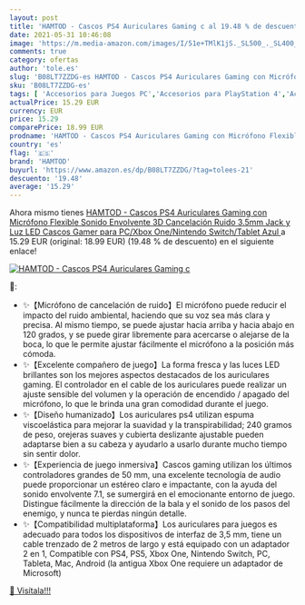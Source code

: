 ```yaml
---
layout: post
title: 'HAMTOD - Cascos PS4 Auriculares Gaming c al 19.48 % de descuento'
date: 2021-05-31 10:46:08
image: 'https://m.media-amazon.com/images/I/51e+TMlK1jS._SL500_._SL400_.jpg'
comments: true
category: ofertas
author: 'tole.es'
slug: 'B08LT7ZZDG-es HAMTOD - Cascos PS4 Auriculares Gaming con Micrófono...'
sku: 'B08LT7ZZDG-es'
tags: [ 'Accesorios para Juegos PC','Accesorios para PlayStation 4','Accesorios para PlayStation 5','Accesorios para Xbox One','Auriculares gaming con micrófono para PlayStation 4','Auriculares gaming para Xbox One','Auriculares para PlayStation 5','Electrónica','Hardware y juegos para PlayStation 4','Hardware y juegos para PlayStation 5','Hardware y juegos para Xbox One','Juegos y Accesorios para PC','Videojuegos','hamtod','ps4', ]
actualPrice: 15.29 EUR
currency: EUR
price: 15.29
comparePrice: 18.99 EUR
prodname: 'HAMTOD - Cascos PS4 Auriculares Gaming con Micrófono Flexible Sonido Envolvente 3D Cancelación Ruido 3.5mm Jack y Luz LED Cascos Gamer para PC/Xbox One/Nintendo Switch/Tablet Azul '
country: 'es'
flag: '🇪🇸'
brand: 'HAMTOD'
buyurl: 'https://www.amazon.es/dp/B08LT7ZZDG/?tag=tolees-21'
descuento: '19.48'
average: '15.29'
---
```


Ahora mismo tienes [HAMTOD - Cascos PS4 Auriculares Gaming con Micrófono Flexible Sonido Envolvente 3D Cancelación Ruido 3.5mm Jack y Luz LED Cascos Gamer para PC/Xbox One/Nintendo Switch/Tablet Azul ](https://www.amazon.es/dp/B08LT7ZZDG/?tag=tolees-21) a 15.29 EUR (original: 18.99 EUR) (19.48 %  de descuento) en el siguiente enlace!

[![HAMTOD - Cascos PS4 Auriculares Gaming c](https://m.media-amazon.com/images/I/51e+TMlK1jS._SL500_._SL400_.jpg)](https://www.amazon.es/dp/B08LT7ZZDG/?tag=tolees-21)

🔎:

- ✨【Micrófono de cancelación de ruido】El micrófono puede reducir el impacto del ruido ambiental, haciendo que su voz sea más clara y precisa. Al mismo tiempo, se puede ajustar hacia arriba y hacia abajo en 120 grados, y se puede girar libremente para acercarse o alejarse de la boca, lo que le permite ajustar fácilmente el micrófono a la posición más cómoda.
- ✨【Excelente compañero de juego】La forma fresca y las luces LED brillantes son los mejores aspectos destacados de los auriculares gaming. El controlador en el cable de los auriculares puede realizar un ajuste sensible del volumen y la operación de encendido / apagado del micrófono, lo que le brinda una gran comodidad durante el juego.
- ✨【Diseño humanizado】Los auriculares ps4 utilizan espuma viscoelástica para mejorar la suavidad y la transpirabilidad; 240 gramos de peso, orejeras suaves y cubierta deslizante ajustable pueden adaptarse bien a su cabeza y ayudarlo a usarlo durante mucho tiempo sin sentir dolor.
- ✨【Experiencia de juego inmersiva】Cascos gaming utilizan los últimos controladores grandes de 50 mm, una excelente tecnología de audio puede proporcionar un estéreo claro e impactante, con la ayuda del sonido envolvente 7.1, se sumergirá en el emocionante entorno de juego. Distingue fácilmente la dirección de la bala y el sonido de los pasos del enemigo, y nunca te pierdas ningún detalle.
- ✨【Compatibilidad multiplataforma】Los auriculares para juegos es adecuado para todos los dispositivos de interfaz de 3,5 mm, tiene un cable trenzado de 2 metros de largo y está equipado con un adaptador 2 en 1, Compatible con PS4, PS5, Xbox One, Nintendo Switch, PC, Tableta, Mac, Android (la antigua Xbox One requiere un adaptador de Microsoft)

[🛒 Visítala!!!](https://www.amazon.es/dp/B08LT7ZZDG/?tag=tolees-21)
